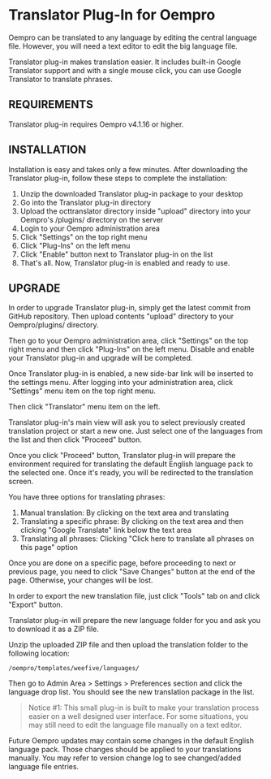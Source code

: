 Translator Plug-In for Oempro
==============================

Oempro can be translated to any language by editing the central language file. However, you will need a text editor to edit the big language file.

Translator plug-in makes translation easier. It includes built-in Google Translator support and with a single mouse click, you can use Google Translator to translate phrases.

REQUIREMENTS
------------
Translator plug-in requires Oempro v4.1.16 or higher.

INSTALLATION
------------
Installation is easy and takes only a few minutes. After downloading the Translator plug-in, follow these steps to complete the installation:

1. Unzip the downloaded Translator plug-in package to your desktop
1. Go into the Translator plug-in directory
1. Upload the octtranslator directory inside "upload" directory into your Oempro's /plugins/ directory on the server
1. Login to your Oempro administration area
1. Click "Settings" on the top right menu
1. Click "Plug-Ins" on the left menu
1. Click "Enable" button next to Translator plug-in on the list
1. That's all. Now, Translator plug-in is enabled and ready to use.

UPGRADE
-------
In order to upgrade Translator plug-in, simply get the latest commit from GitHub repository. Then upload contents "upload" directory to your Oempro/plugins/ directory.

Then go to your Oempro administration area, click "Settings" on the top right menu and then click "Plug-Ins" on the left menu. Disable and enable your Translator plug-in and upgrade will be completed.

Once Translator plug-in is enabled, a new side-bar link will be inserted to the settings menu. After logging into your administration area, click "Settings" menu item on the top right menu.

Then click "Translator" menu item on the left.

Translator plug-in's main view will ask you to select previously created translation project or start a new one. Just select one of the languages from the list and then click "Proceed" button.

Once you click "Proceed" button, Translator plug-in will prepare the environment required for translating the default English language pack to the selected one. Once it's ready, you will be redirected to the translation screen.

You have three options for translating phrases:

1. Manual translation: By clicking on the text area and translating
1. Translating a specific phrase: By clicking on the text area and then clicking "Google Translate" link below the text area
1. Translating all phrases: Clicking "Click here to translate all phrases on this page" option

Once you are done on a specific page, before proceeding to next or previous page, you need to click "Save Changes" button at the end of the page. Otherwise, your changes will be lost.

In order to export the new translation file, just click "Tools" tab on and click "Export" button.

Translator plug-in will prepare the new language folder for you and ask you to download it as a ZIP file.

Unzip the uploaded ZIP file and then upload the translation folder to the following location:

	/oempro/templates/weefive/languages/

Then go to Admin Area > Settings > Preferences section and click the language drop list. You should see the new translation package in the list.

> Notice #1: This small plug-in is built to make your translation process easier on a well designed user interface. For some situations, you may still need to edit the language file manually on a text editor.

Future Oempro updates may contain some changes in the default English language pack. Those changes should be applied to your translations manually. You may refer to version change log to see changed/added language file entries.